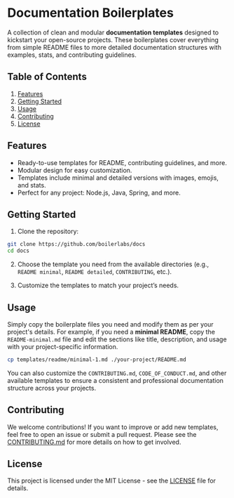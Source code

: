 # Documentation Boilerplates

A collection of clean and modular **documentation templates** designed to kickstart your open-source projects. These boilerplates cover everything from simple README files to more detailed documentation structures with examples, stats, and contributing guidelines.

## Table of Contents
1. [Features](#features)
2. [Getting Started](#getting-started)
3. [Usage](#usage)
4. [Contributing](#contributing)
5. [License](#license)

## Features
- Ready-to-use templates for README, contributing guidelines, and more.
- Modular design for easy customization.
- Templates include minimal and detailed versions with images, emojis, and stats.
- Perfect for any project: Node.js, Java, Spring, and more.

## Getting Started

1. Clone the repository:

```bash
git clone https://github.com/boilerlabs/docs
cd docs
```
   
2. Choose the template you need from the available directories (e.g., `README minimal`, `README detailed`, `CONTRIBUTING`, etc.).

3. Customize the templates to match your project’s needs.

## Usage

Simply copy the boilerplate files you need and modify them as per your project's details. For example, if you need a **minimal README**, copy the `README-minimal.md` file and edit the sections like title, description, and usage with your project-specific information.

```bash
cp templates/readme/minimal-1.md ./your-project/README.md
```

You can also customize the `CONTRIBUTING.md`, `CODE_OF_CONDUCT.md`, and other available templates to ensure a consistent and professional documentation structure across your projects.

## Contributing

We welcome contributions! If you want to improve or add new templates, feel free to open an issue or submit a pull request. Please see the [CONTRIBUTING.md](./CONTRIBUTING.md) for more details on how to get involved.

## License

This project is licensed under the MIT License - see the [LICENSE](./LICENSE) file for details.
